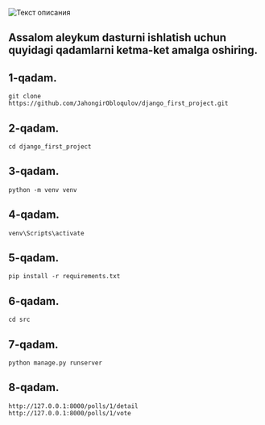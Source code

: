 ![Текст описания](https://files.realpython.com/media/Get-Started-With-Django_Watermarked.15a1e05597bc.jpg)

## Assalom aleykum dasturni ishlatish uchun quyidagi qadamlarni ketma-ket amalga oshiring.

## 1-qadam.
```
git clone https://github.com/JahongirObloqulov/django_first_project.git
```
## 2-qadam.
```
cd django_first_project
```
## 3-qadam.
```
python -m venv venv
```
## 4-qadam.
```
venv\Scripts\activate
```
## 5-qadam.
```
pip install -r requirements.txt
```
## 6-qadam.
```
cd src
```
## 7-qadam.
```
python manage.py runserver
```
## 8-qadam.
```
http://127.0.0.1:8000/polls/1/detail
http://127.0.0.1:8000/polls/1/vote
```

